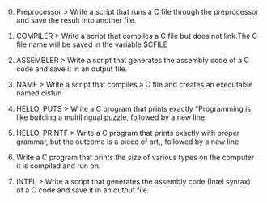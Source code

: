 0. Preprocessor > Write a script that runs a C file through the preprocessor and save the result into another file.

1. COMPILER > Write a script that compiles a C file but does not link.The C file name will be saved in the variable $CFILE

2. ASSEMBLER > Write a script that generates the assembly code of a C code and save it in an output file.

3. NAME > Write a script that compiles a C file and creates an executable named cisfun

4. HELLO, PUTS > Write a C program that prints exactly "Programming is like building a multilingual puzzle, followed by a new line.

5. HELLO, PRINTF > Write a C program that prints exactly with proper grammar, but the outcome is a piece of art,, followed by a new line

6. Write a C program that prints the size of various types on the computer it is compiled and run on.

7. INTEL > Write a script that generates the assembly code (Intel syntax) of a C code and save it in an output file.







